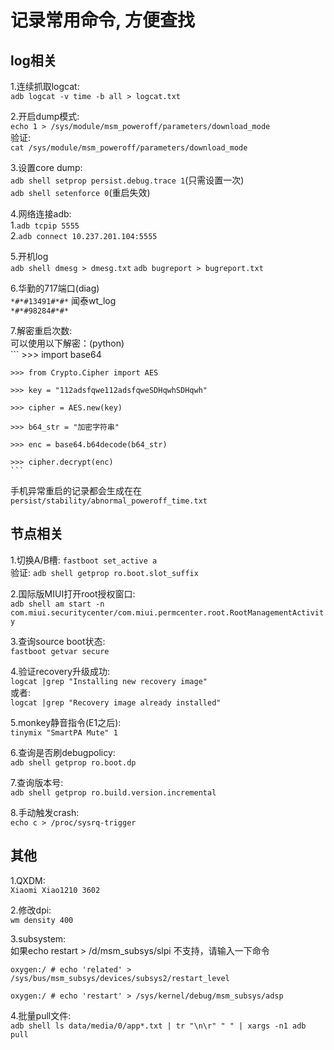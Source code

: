 # 记录常用命令, 方便查找 #

log相关
---

1.连续抓取logcat:<br />
`adb logcat -v time -b all > logcat.txt`

2.开启dump模式:<br />
`echo 1 > /sys/module/msm_poweroff/parameters/download_mode`<br />
验证:<br />
`cat /sys/module/msm_poweroff/parameters/download_mode`

3.设置core dump:<br />
`adb shell setprop persist.debug.trace 1`(只需设置一次)<br />
`adb shell setenforce 0`(重启失效)

4.网络连接adb:<br />
  1.`adb tcpip 5555`<br />
  2.`adb connect 10.237.201.104:5555`

5.开机log<br />
`adb shell dmesg > dmesg.txt`
`adb bugreport > bugreport.txt`

6.华勤的717端口(diag)<br />
  `*#*#13491#*#*`
  闻泰wt_log<br />
  `*#*#98284#*#*`
  
7.解密重启次数:<br />
  可以使用以下解密：(python)<br />
    ```
    >>> import base64

    >>> from Crypto.Cipher import AES

    >>> key = "112adsfqwe112adsfqweSDHqwhSDHqwh"

    >>> cipher = AES.new(key)

    >>> b64_str = "加密字符串"

    >>> enc = base64.b64decode(b64_str)

    >>> cipher.decrypt(enc)
    ```
  手机异常重启的记录都会生成在在 `persist/stability/abnormal_poweroff_time.txt `
  
节点相关
---

1.切换A/B槽: `fastboot set_active a`<br />
  验证: `adb shell getprop ro.boot.slot_suffix`
  
2.国际版MIUI打开root授权窗口:<br />
`adb shell am start -n com.miui.securitycenter/com.miui.permcenter.root.RootManagementActivity`

3.查询source boot状态:<br />
`fastboot getvar secure`

4.验证recovery升级成功:<br />
`logcat |grep "Installing new recovery image"`<br />
或者:<br />
`logcat |grep "Recovery image already installed"`

5.monkey静音指令(E1之后):<br />
`tinymix "SmartPA Mute" 1`

6.查询是否刷debugpolicy:<br />
`adb shell getprop ro.boot.dp`

7.查询版本号:<br />
`adb shell getprop ro.build.version.incremental`

8.手动触发crash:<br />
`echo c > /proc/sysrq-trigger`

其他
---

1.QXDM:<br />
`Xiaomi Xiao1210 3602`

2.修改dpi:<br />
`wm density 400`

3.subsystem:<br />
如果echo restart > /d/msm_subsys/slpi 不支持，请输入一下命令<br />
  ```
  oxygen:/ # echo 'related' > /sys/bus/msm_subsys/devices/subsys2/restart_level
  
  oxygen:/ # echo 'restart' > /sys/kernel/debug/msm_subsys/adsp
  ```
4.批量pull文件:<br />
`adb shell ls data/media/0/app*.txt | tr "\n\r" " " | xargs -n1 adb pull`
